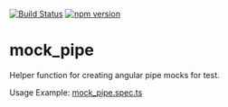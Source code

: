 [![Build Status](https://travis-ci.org/ike18t/mock_pipe.png?branch=master)](https://travis-ci.org/ike18t/mock_pipe)
[![npm version](https://badge.fury.io/js/mock-pipe.svg)](https://badge.fury.io/js/mock-pipe)

# mock_pipe
Helper function for creating angular pipe mocks for test.

Usage Example: [mock_pipe.spec.ts](lib/mock_pipe.spec.ts)
